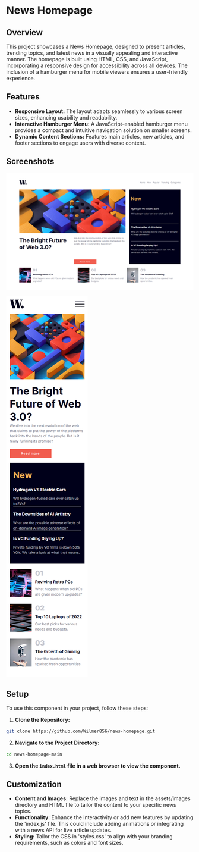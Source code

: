 # News Homepage

## Overview

This project showcases a News Homepage, designed to present articles, trending topics, and latest news in a visually appealing and interactive manner. The homepage is built using HTML, CSS, and JavaScript, incorporating a responsive design for accessibility across all devices. The inclusion of a hamburger menu for mobile viewers ensures a user-friendly experience.

## Features

- **Responsive Layout:** The layout adapts seamlessly to various screen sizes, enhancing usability and readability.
- **Interactive Hamburger Menu:** A JavaScript-enabled hamburger menu provides a compact and intuitive navigation solution on smaller screens.
- **Dynamic Content Sections:** Features main articles, new articles, and footer sections to engage users with diverse content.

## Screenshots

![Desktop/Laptop Screens](./screenshots/screenshot-1.png)

![Mobile Screens](./screenshots/screenshot-2.png)

## Setup

To use this component in your project, follow these steps:

1. **Clone the Repository:**

```bash
git clone https://github.com/Wilmer856/news-homepage.git
```

2. **Navigate to the Project Directory:**

```bash
cd news-homepage-main
```

3. **Open the `index.html` file in a web browser to view the component.**

## Customization

- **Content and Images:** Replace the images and text in the assets/images directory and HTML file to tailor the content to your specific news topics.
- **Functionality:** Enhance the interactivity or add new features by updating the 'index.js' file. This could include adding animations or integrating with a news API for live article updates.
- **Styling:** Tailor the CSS in 'styles.css' to align with your branding requirements, such as colors and font sizes.
